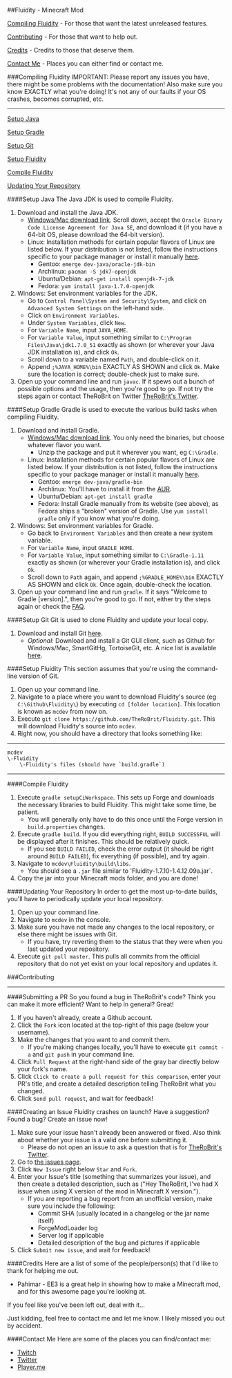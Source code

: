 ##Fluidity - Minecraft Mod

[Compiling Fluidity](#compiling-fluidity) - For those that want the latest unreleased features.

[Contributing](#contributing) - For those that want to help out.

[Credits](#credits) - Credits to those that deserve them.

[Contact Me](#contact-me) - Places you can either find or contact me.

###Compiling Fluidity
IMPORTANT: Please report any issues you have, there might be some problems with the documentation!
Also make sure you know EXACTLY what you're doing!  It's not any of our faults if your OS crashes, becomes corrupted, etc.
***
[Setup Java](#setup-java)

[Setup Gradle](#setup-gradle)

[Setup Git](#setup-git)

[Setup Fluidity](#setup-fluidity)

[Compile Fluidity](#compile-fluidity)

[Updating Your Repository](#updating-your-repository)

####Setup Java
The Java JDK is used to compile Fluidity.

1. Download and install the Java JDK.
	* [Windows/Mac download link](http://www.oracle.com/technetwork/java/javase/downloads/jdk7-downloads-1880260.html).  Scroll down, accept the `Oracle Binary Code License Agreement for Java SE`, and download it (if you have a 64-bit OS, please download the 64-bit version).
	* Linux: Installation methods for certain popular flavors of Linux are listed below.  If your distribution is not listed, follow the instructions specific to your package manager or install it manually [here](http://www.oracle.com/technetwork/java/javase/downloads/jdk7-downloads-1880260.html).
		* Gentoo: `emerge dev-java/oracle-jdk-bin`
		* Archlinux: `pacman -S jdk7-openjdk`
		* Ubuntu/Debian: `apt-get install openjdk-7-jdk`
		* Fedora: `yum install java-1.7.0-openjdk`
2. Windows: Set environment variables for the JDK.
    * Go to `Control Panel\System and Security\System`, and click on `Advanced System Settings` on the left-hand side.
    * Click on `Environment Variables`.
    * Under `System Variables`, click `New`.
    * For `Variable Name`, input `JAVA_HOME`.
    * For `Variable Value`, input something similar to `C:\Program Files\Java\jdk1.7.0_51` exactly as shown (or wherever your Java JDK installation is), and click `Ok`.
    * Scroll down to a variable named `Path`, and double-click on it.
    * Append `;%JAVA_HOME%\bin` EXACTLY AS SHOWN and click `Ok`.  Make sure the location is correct; double-check just to make sure.
3. Open up your command line and run `javac`.  If it spews out a bunch of possible options and the usage, then you're good to go.  If not try the steps again or contact TheRoBrit on Twitter [TheRoBrit's Twitter](https://twitter.com/TheRoBrit).

####Setup Gradle
Gradle is used to execute the various build tasks when compiling Fluidity.

1. Download and install Gradle.
	* [Windows/Mac download link](http://www.gradle.org/downloads).  You only need the binaries, but choose whatever flavor you want.
		* Unzip the package and put it wherever you want, eg `C:\Gradle`.
	* Linux: Installation methods for certain popular flavors of Linux are listed below.  If your distribution is not listed, follow the instructions specific to your package manager or install it manually [here](http://www.gradle.org/downloads).
		* Gentoo: `emerge dev-java/gradle-bin`
		* Archlinux: You'll have to install it from the [AUR](https://aur.archlinux.org/packages/gradle).
		* Ubuntu/Debian: `apt-get install gradle`
		* Fedora: Install Gradle manually from its website (see above), as Fedora ships a "broken" version of Gradle.  Use `yum install gradle` only if you know what you're doing.
2. Windows: Set environment variables for Gradle.
	* Go back to `Environment Variables` and then create a new system variable.
	* For `Variable Name`, input `GRADLE_HOME`.
	* For `Variable Value`, input something similar to `C:\Gradle-1.11` exactly as shown (or wherever your Gradle installation is), and click `Ok`.
	* Scroll down to `Path` again, and append `;%GRADLE_HOME%\bin` EXACTLY AS SHOWN and click `Ok`.  Once again, double-check the location.
3. Open up your command line and run `gradle`.  If it says "Welcome to Gradle [version].", then you're good to go.  If not, either try the steps again or check the [FAQ](https://github.com/TheRoBrit/Fluidity/wiki/Frequently-Asked-Questions).

####Setup Git
Git is used to clone Fluidity and update your local copy.

1. Download and install Git [here](http://git-scm.com/download/).
	* *Optional*: Download and install a Git GUI client, such as Github for Windows/Mac, SmartGitHg, TortoiseGit, etc.  A nice list is available [here](http://git-scm.com/downloads/guis).

####Setup Fluidity
This section assumes that you're using the command-line version of Git.

1. Open up your command line.
2. Navigate to a place where you want to download Fluidity's source (eg `C:\Github\Fluidity\`) by executing `cd [folder location]`.  This location is known as `mcdev` from now on.
3. Execute `git clone https://github.com/TheRoBrit/Fluidity.git`.  This will download Fluidity's source into `mcdev`.
4. Right now, you should have a directory that looks something like:

***
	mcdev
	\-Fluidity
		\-Fluidity's files (should have `build.gradle`)
***

####Compile Fluidity
1. Execute `gradle setupCiWorkspace`. This sets up Forge and downloads the necessary libraries to build Fluidity.  This might take some time, be patient.
	* You will generally only have to do this once until the Forge version in `build.properties` changes.
2. Execute `gradle build`. If you did everything right, `BUILD SUCCESSFUL` will be displayed after it finishes.  This should be relatively quick.
    * If you see `BUILD FAILED`, check the error output (it should be right around `BUILD FAILED`), fix everything (if possible), and try again.
3. Navigate to `mcdev\Fluidity\build\libs`.
    *  You should see a `.jar` file similar to 'Fluidity-1.7.10-1.4.12.09a.jar`.
4. Copy the jar into your Minecraft mods folder, and you are done!

####Updating Your Repository
In order to get the most up-to-date builds, you'll have to periodically update your local repository.

1. Open up your command line.
2. Navigate to `mcdev` in the console.
3. Make sure you have not made any changes to the local repository, or else there might be issues with Git.
	* If you have, try reverting them to the status that they were when you last updated your repository.
4. Execute `git pull master`.  This pulls all commits from the official repository that do not yet exist on your local repository and updates it.

###Contributing
***
####Submitting a PR
So you found a bug in TheRoBrit's code?  Think you can make it more efficient?  Want to help in general?  Great!

1. If you haven't already, create a Github account.
2. Click the `Fork` icon located at the top-right of this page (below your username).
3. Make the changes that you want to and commit them.
	* If you're making changes locally, you'll have to execute `git commit -a` and `git push` in your command line.
4. Click `Pull Request` at the right-hand side of the gray bar directly below your fork's name.
5. Click `Click to create a pull request for this comparison`, enter your PR's title, and create a detailed description telling TheRoBrit what you changed.
6. Click `Send pull request`, and wait for feedback!

####Creating an Issue
Fluidity crashes on launch?  Have a suggestion?  Found a bug?  Create an issue now!

1. Make sure your issue hasn't already been answered or fixed.  Also think about whether your issue is a valid one before submitting it.
	* Please do not open an issue to ask a question that is for [TheRoBrit's Twitter](https://twitter.com/TheRoBrit/).
2. Go to [the issues page](http://github.com/TheRoBrit/Fluidity/issues).
3. Click `New Issue` right below `Star` and `Fork`.
4. Enter your Issue's title (something that summarizes your issue), and then create a detailed description, such as ("Hey TheRoBrit, I've had X issue when using X version of the mod in Minecraft X version.").
	* If you are reporting a bug report from an unofficial version, make sure you include the following:
		* Commit SHA (usually located in a changelog or the jar name itself)
		* ForgeModLoader log
		* Server log if applicable
		* Detailed description of the bug and pictures if applicable
5. Click `Submit new issue`, and wait for feedback!

####Credits
Here are a list of some of the people/person(s) that I'd like to thank for helping me out.

* Pahimar - EE3 is a great help in showing how to make a Minecraft mod, and for this awesome page you're looking at.

If you feel like you've been left out, deal with it...

Just kidding, feel free to contact me and let me know. I likely missed you out by accident.

####Contact Me
Here are some of the places you can find/contact me:
* [Twitch](http://twitch.tv/TheRoBrit)
* [Twitter](https://twitter.com/TheRoBrit)
* [Player.me](https://player.me/TheRoBrit)
